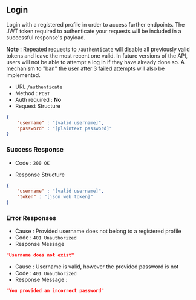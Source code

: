 ## Login

Login with a registered profile in order to access further endpoints. The JWT token 
required to authenticate your requests will be included in a successful response's payload.

**Note** : Repeated requests to `/authenticate` will disable all previously valid tokens and leave the most recent one valid. In future versions of the API, users will not 
be able to attempt a log in if they have already done so. A mechanism to "ban" the user after 3 failed attempts will also be implemented.

* URL `/authenticate`
* Method : `POST`
* Auth required : **No**
* Request Structure

```json
{
    "username" : "[valid username]",
    "password" : "[plaintext password]"
}
```

### Success Response

* Code : `200 OK`

* Response Structure

```json
{
    "username" : "[valid username]",
    "token" : "[json web token]"
}
```

### Error Responses

* Cause : Provided username does not belong to a registered profile
* Code : `401 Unauthorized`
* Response Message 

```json
"Username does not exist"
```

* Cause : Username is valid, however the provided password is not
* Code : `401 Unauthorized`
* Response Message : 
```json
"You provided an incorrect password"
```